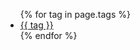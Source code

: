  <ul class="tag">
      {% for tag in page.tags %}
      <li>
        <a href="{{ site.url }}{{ site.baseurl }}/tags#{{ tag }}">
          {{ tag }}
        </a>
      </li>
      {% endfor %}
    </ul>
